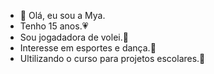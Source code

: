 - 👋 Olá, eu sou a Mya.
- Tenho 15 anos.💗
- Sou jogadadora de volei.🏐
- Interesse em esportes e dança.🎀
- Ultilizando o curso para projetos escolares.🏫
